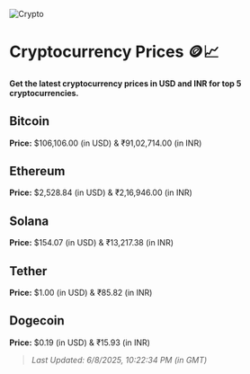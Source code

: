 
![Crypto](https://www.techguide.com.au/wp-content/uploads/2020/11/crypto3.jpeg)

# Cryptocurrency Prices 🪙📈

#### Get the latest cryptocurrency prices in USD and INR for top 5 cryptocurrencies.

## Bitcoin

**Price:** $106,106.00 (in USD) & ₹91,02,714.00 (in INR)

## Ethereum

**Price:** $2,528.84 (in USD) & ₹2,16,946.00 (in INR)

## Solana

**Price:** $154.07 (in USD) & ₹13,217.38 (in INR)

## Tether

**Price:** $1.00 (in USD) & ₹85.82 (in INR)

## Dogecoin

**Price:** $0.19 (in USD) & ₹15.93 (in INR)

> _Last Updated: 6/8/2025, 10:22:34 PM (in GMT)_
